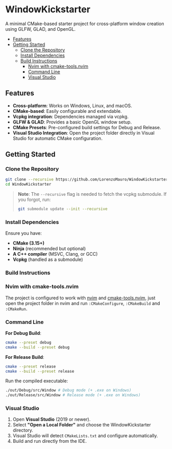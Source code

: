 # WindowKickstarter

A minimal CMake-based starter project for cross-platform window creation using GLFW, GLAD, and OpenGL.  

- [Features](#features)
- [Getting Started](#getting-started)
  - [Clone the Repository](#clone-the-repository)
  - [Install Dependencies](#install-dependencies)
  - [Build Instructions](#build-instructions)
    - [Nvim with cmake-tools.nvim](#nvim-with-cmake-toolsnvim)
    - [Command Line](#command-line)
    - [Visual Studio](#visual-studio-integration)

## Features
- **Cross-platform**: Works on Windows, Linux, and macOS.
- **CMake-based**: Easily configurable and extendable.
- **Vcpkg integration**: Dependencies managed via vcpkg.
- **GLFW & GLAD**: Provides a basic OpenGL window setup.
- **CMake Presets**: Pre-configured build settings for Debug and Release.
- **Visual Studio Integration**: Open the project folder directly in Visual Studio for automatic CMake configuration.

## Getting Started

### Clone the Repository
```bash
git clone --recursive https://github.com/LorenzoMauro/WindowKickstarter.git
cd WindowKickstarter
```
> **Note**: The `--recursive` flag is needed to fetch the vcpkg submodule. If you forgot, run:
> ```bash
> git submodule update --init --recursive
> ```

### Install Dependencies
Ensure you have:
- **CMake (3.15+)**
- **Ninja** (recommended but optional)
- **A C++ compiler** (MSVC, Clang, or GCC)
- **Vcpkg** (handled as a submodule)

### Build Instructions

### Nvim with cmake-tools.nvim
The project is configured to work with [nvim](https://neovim.io/) and [cmake-tools.nvim](https://github.com/Civitasv/cmake-tools.nvim), just open the project folder in nvim and run `:CMakeConfigure`, `:CMakeBuild` and `:CMakeRun`.

### Command Line

**For Debug Build**:
```bash
cmake --preset debug
cmake --build --preset debug
```

**For Release Build**:
```bash
cmake --preset release
cmake --build --preset release
```

Run the compiled executable:
```bash
./out/Debug/src/Window # Debug mode (+ .exe on Windows)
./out/Release/src/Window # Release mode (+ .exe on Windows)
```
### Visual Studio
1. Open **Visual Studio** (2019 or newer).
2. Select **"Open a Local Folder"** and choose the WindowKickstarter directory.
3. Visual Studio will detect `CMakeLists.txt` and configure automatically.
4. Build and run directly from the IDE.
